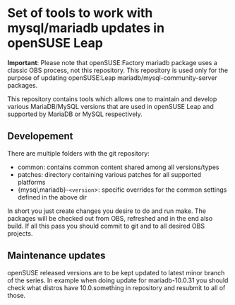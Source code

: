 # Set of tools to work with mysql/mariadb updates in openSUSE Leap

**Important**:
Please note that openSUSE:Factory mariadb package uses a classic
OBS process, not this repository. This repository is used only
for the purpose of updating openSUSE:Leap mariadb/mysql-community-server
packages.

This repository contains tools which allows one to maintain and develop
various MariaDB/MySQL versions that are used in openSUSE Leap and
supported by MariaDB or MySQL respectively.

## Developement

There are multiple folders with the git repository:

 * common: contains common content shared among all versions/types
 * patches: directory containing various patches for all supported platforms
 * {mysql,mariadb}-`<version`>: specific overrides for the common settings defined in the above dir

In short you just create changes you desire to do and run make.
The packages will be checked out from OBS, refreshed and in the end
also build. If all this pass you should commit to git and to all
desired OBS projects.

## Maintenance updates

openSUSE released versions are to be kept updated to latest minor
branch of the series.
In example when doing update for mariadb-10.0.31 you should check what
distros have 10.0.something in repository and resubmit to all of those.

